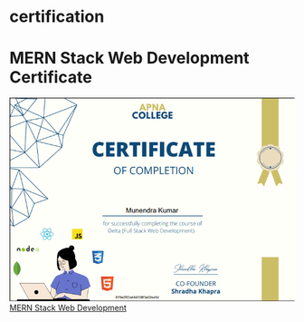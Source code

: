 # certification
<h1>MERN Stack Web Development Certificate</h1>
<img src="./MERN Stack Web Development Certificate.png" alt="MERN Stack Web Development Certificate"/>
<a href="certificate-delta-batch-20-659e5afc7fa67ec97205fc76.pdf">MERN Stack Web Development</a>

